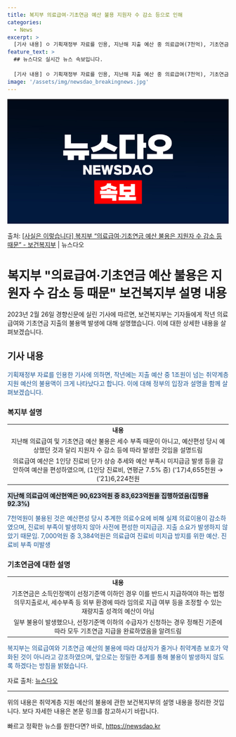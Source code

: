 ```yaml
---
title: 복지부 의료급여·기초연금 예산 불용 지원자 수 감소 등으로 인해
categories:
  - News
excerpt: >
  [기사 내용] ㅇ 기획재정부 자료를 인용, 지난해 지출 예산 중 의료급여(7천억), 기초연금(3.3천억) 등…
feature_text: >
  ## 뉴스다오 실시간 뉴스 속보입니다.

  [기사 내용] ㅇ 기획재정부 자료를 인용, 지난해 지출 예산 중 의료급여(7천억), 기초연금(3.3천억) 등…
image: '/assets/img/newsdao_breakingnews.jpg'
---
```


![뉴스다오 속보](/assets/img/newsdao_breakingnews.jpg)

<p>출처: <a href="https://newsdao.kr/3239" rel="dofollow">[사실은 이렇습니다] 복지부 “의료급여·기초연금 예산 불용은 지원자 수 감소 등 때문” - 보건복지부</a> | 뉴스다오</p>

<h1>복지부 "의료급여·기초연금 예산 불용은 지원자 수 감소 등 때문" 보건복지부 설명 내용</h1>

<p data-ke-size="size16">2023년 2월 26일 경향신문에 실린 기사에 따르면, 보건복지부는 기자들에게 작년 의료급여와 기초연금 지출의 불용액 발생에 대해 설명했습니다. 이에 대한 상세한 내용을 살펴보겠습니다.</p>

<h2 data-ke-size="size26">기사 내용</h2>
<p><span style="color: #1a5490;">기획재정부 자료를 인용한 기사에 의하면, 작년에는 지출 예산 중 1조원이 넘는 취약계층 지원 예산의 불용액이 크게 나타났다고 합니다. 이에 대해 정부의 입장과 설명을 함께 살펴보겠습니다.</span></p>

<h3>복지부 설명</h3>
<table>
  <tr>
    <td style="text-align: center; height: 17px;"><b>내용</b></td>
  </tr>
  <tr>
    <td style="text-align: center; height: 17px;">지난해 의료급여 및 기초연금 예산 불용은 세수 부족 때문이 아니고, 예산편성 당시 예상했던 것과 달리 지원자 수 감소 등에 따라 발생한 것임을 설명드림</td>
  </tr>
  <tr>
    <td style="text-align: center; height: 17px;">의료급여 예산은 1인당 진료비 단가 상승 추세와 예산 부족시 미지급금 발생 등을 감안하여 예산을 편성하였으며, (1인당 진료비, 연평균 7.5% 증) (‘17)4,655천원 → (’21)6,224천원</td>
  </tr>
</table>

<p><span style="background-color: #21538527;"><b>지난해 의료급여 예산현액은 90,623억원 중 83,623억원을 집행하였음(집행율 92.3%)</b></span></p>

<p><span style="color: #1a5490;">7천억원이 불용된 것은 예산편성 당시 추계한 의료수요에 비해 실제 의료이용이 감소하였으며, 진료비 부족이 발생하지 않아 사전에 편성한 미지급금. 지출 소요가 발생하지 않았기 때문임. 7,000억원 중 3,384억원은 의료급여 진료비 미지급 방지를 위한 예산. 진료비 부족 미발생</span></p>

<h3>기초연금에 대한 설명</h3>
<table>
  <tr>
    <td style="text-align: center; height: 17px;"><b>내용</b></td>
  </tr>
  <tr>
    <td style="text-align: center; height: 17px;">기초연금은 소득인정액이 선정기준액 이하인 경우 이를 반드시 지급하여야 하는 법정 의무지출로서, 세수부족 등 외부 환경에 따라 임의로 지급 여부 등을 조정할 수 있는 재량지출 성격의 예산이 아님</td>
  </tr>
  <tr>
    <td style="text-align: center; height: 17px;">일부 불용이 발생했으나, 선정기준액 이하의 수급자가 신청하는 경우 정해진 기준에 따라 모두 기초연금 지급을 완료하였음을 알려드림</td>
  </tr>
</table>

<p><span style="color: #1a5490;">복지부는 의료급여와 기초연금 예산의 불용에 따라 대상자가 줄거나 취약계층 보호가 약화된 것이 아니라고 강조하였으며, 앞으로는 정밀한 추계를 통해 불용이 발생하지 않도록 하겠다는 방침을 밝혔습니다.</span></p>

<p data-ke-size="size16">자료 출처: <a href="https://newsdao.kr/3239">뉴스다오</a></p>

<hr>

<p data-ke-size="size16">위의 내용은 취약계층 지원 예산의 불용에 관한 보건복지부의 설명 내용을 정리한 것입니다. 보다 자세한 내용은 본문 링크를 참고하시기 바랍니다.</p> 

빠르고 정확한 뉴스를 원한다면? 바로, <a href="https://newsdao.kr" rel="dofollow">https://newsdao.kr</a>


